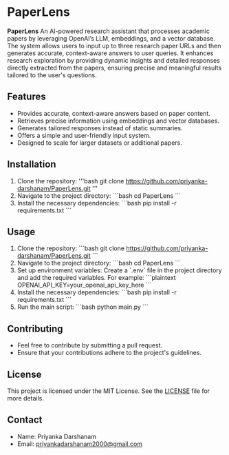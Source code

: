 # PaperLens

**PaperLens** An AI-powered research assistant that processes academic papers by leveraging OpenAI’s LLM, embeddings, and a vector database. The system allows users to input up to three research paper URLs and then generates accurate, context-aware answers to user queries. It enhances research exploration by providing dynamic insights and detailed responses directly extracted from the papers, ensuring precise and meaningful results tailored to the user's questions.

## Features
- Provides accurate, context-aware answers based on paper content.
- Retrieves precise information using embeddings and vector databases.
- Generates tailored responses instead of static summaries.
- Offers a simple and user-friendly input system.
- Designed to scale for larger datasets or additional papers.

## Installation
1. Clone the repository:
   '''bash
   git clone https://github.com/priyanka-darshanam/PaperLens.git
   '''
2. Navigate to the project directory:
   \`\`\`bash
   cd PaperLens
   \`\`\`
3. Install the necessary dependencies:
   \`\`\`bash
   pip install -r requirements.txt
   \`\`\`

## Usage
1. Clone the repository:
   \`\`\`bash
   git clone https://github.com/priyanka-darshanam/PaperLens.git
   \`\`\`
2. Navigate to the project directory:
   \`\`\`bash
   cd PaperLens
   \`\`\`
3. Set up environment variables:
   Create a \`.env\` file in the project directory and add the required variables. For example:
   \`\`\`plaintext
   OPENAI_API_KEY=your_openai_api_key_here
   \`\`\`
4. Install the necessary dependencies:
   \`\`\`bash
   pip install -r requirements.txt
   \`\`\`
5. Run the main script:
   \`\`\`bash
   python main.py
   \`\`\`


## Contributing
- Feel free to contribute by submitting a pull request.
- Ensure that your contributions adhere to the project's guidelines.

## License
This project is licensed under the MIT License. See the [LICENSE](LICENSE) file for more details.

## Contact
- Name: Priyanka Darshanam
- Email: priyankadarshanam2000@gmail.com
